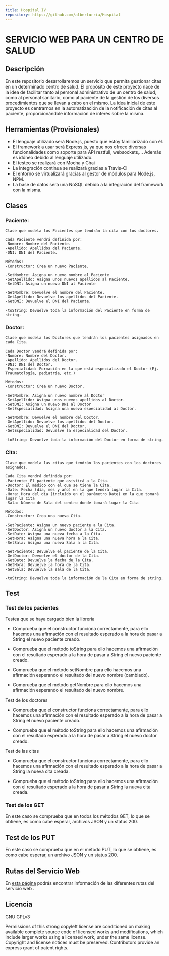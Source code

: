 ```yaml
---
title: Hospital IV
repository: https://github.com/alberturria/Hospital
---
```


# SERVICIO WEB PARA UN CENTRO DE SALUD

## Descripción

En este repositorio desarrollaremos un servicio que permita gestionar citas en un determinado centro de salud.
El propósito de este proyecto nace de la idea de facilitar tanto al personal administrativo de un centro de salud,
como al personal sanitario, como al paciente de la gestión de los diversos procedimientos que se llevan a cabo en el mismo.
La idea inicial de este proyecto es centrarnos en la automatización de la notificación de citas al paciente, proporcionándole información de interés sobre la misma.


## Herramientas (Provisionales)

- El lenguaje utilizado será Node.js, puesto que estoy familiarizado con él.
- El framework a usar será Express.js, ya que nos ofrece diversas funcionalidades como soporte para API restfull, websockets,... Además es idóneo debido al lenguaje utilizado.
- El testeo se realizará con Mocha y Chai
- La integración continua se realizará gracias a Travis-CI
- El entorno se virtualizará gracias al gestor de módulos para Node.js, NPM.
- La base de datos será una NoSQL debido a la integración del framework con la misma.


## Clases

### Paciente:
    Clase que modela los Pacientes que tendrán la cita con los doctores.
    
    Cada Paciente vendrá definida por:
    -Nombre: Nombre del Paciente.
    -Apellido: Apellidos del Paciente.
    -DNI: DNI del Paciente.
    
    Métodos:
    -Constructor: Crea un nuevo Paciente.

    -SetNombre: Asigna un nuevo nombre al Paciente
    -SetApellido: Asigna unos nuevos apellidos al Paciente.
    -SetDNI: Asigna un nuevo DNI al Paciente

    -GetNombre: Devuelve el nombre del Paciente.
    -GetApellido: Devuelve los apellidos del Paciente.
    -GetDNI: Devuelve el DNI del Paciente.
    
    -toString: Devuelve toda la información del Paciente en forma de string.



### Doctor:
    Clase que modela los Doctores que tendrán los pacientes asignados en cada Cita.
    
    Cada Doctor vendrá definida por:
    -Nombre: Nombre del Doctor.
    -Apellido: Apellidos del Doctor.
    -DNI: DNI del Doctor.
    -Especialidad: Formación en la que está especializado el Doctor (Ej. Traumatología, pediatría, etc.)
    
    Métodos:
    -Constructor: Crea un nuevo Doctor.

    -SetNombre: Asigna un nuevo nombre al Doctor
    -SetApellido: Asigna unos nuevos apellidos al Doctor.
    -SetDNI: Asigna un nuevo DNI al Doctor
    -SetEspecialidad: Asigna una nueva esoecialidad al Doctor.

    -GetNombre: Devuelve el nombre del Doctor.
    -GetApellido: Devuelve los apellidos del Doctor.
    -GetDNI: Devuelve el DNI del Doctor.
    -GetEspecialidad: Devuelve la especialidad del Doctor.
    
    -toString: Devuelve toda la información del Doctor en forma de string.



### Cita:
    Clase que modela las citas que tendrán los pacientes con los doctores asignados.
    
    Cada Cita vendrá definida por:
    -Paciente: El paciente que asistirá a la Cita.
    -Doctor: El médico con el que se tiene la Cita.
    -Date: Fecha (día, mes y año) en la que tendrá lugar la Cita.
    -Hora: Hora del día (incluído en el parámetro Date) en la que tomará lugar la Cita
    -Sala: Número de Sala del centro donde tomará lugar la Cita
    
    Métodos:
    -Constructor: Crea una nueva Cita.

    -SetPaciente: Asigna un nuevo paciente a la Cita.
    -SetDoctor: Asigna un nuevo doctor a la Cita.
    -SetDate: Asigna una nueva fecha a la Cita.
    -SetHora: Asigna una nueva hora a la Cita.
    -SetSala: Asigna una nueva Sala a la Cita.

    -GetPaciente: Devuelve el paciente de la Cita.
    -GetDoctor: Devuelve el doctor de la Cita.
    -GetDate: Devuelve la fecha de la Cita.
    -GetHora: Devuelve la hora de la Cita.
    -GetSala: Devuelve la sala de la Cita.

    -toString: Devuelve toda la información de la Cita en forma de string.


## Test

### Test de los pacientes

 Testea que se haya cargado bien la librería

- Comprueba que el constructor funciona correctamente, para ello hacemos una afirmación con el resultado esperado a la hora de pasar a String el nuevo paciente creado.

- Comprueba que el método toString para ello hacemos una afirmación con el resultado esperado a la hora de pasar a String el nuevo paciente creado.

- Comprueba que el método setNombre para ello hacemos una afirmación esperando el resultado del nuevo nombre (cambiado). 

- Comprueba que el método getNombre para ello hacemos una afirmación esperando el resultado del nuevo nombre.
    

 Test de los doctores    

- Comprueba que el constructor funciona correctamente, para ello hacemos una afirmación con el resultado esperado a la hora de pasar a String el nuevo paciente creado.

- Comprueba que el método toString para ello hacemos una afirmación con el resultado esperado a la hora de pasar a String el nuevo doctor creado.


 Test de las citas


- Comprueba que el constructor funciona correctamente, para ello hacemos una afirmación con el resultado esperado a la hora de pasar a String la nueva cita creada.

- Comprueba que el método toString para ello hacemos una afirmación con el resultado esperado a la hora de pasar a String la nueva cita creada.


### Test de los GET

En este caso se comprueba que en todos los métodos GET, lo que se obtiene, es como cabe esperar, archivos JSON y un status 200.

## Test de los PUT

En este caso se comprueba que en el método PUT, lo que se obtiene, es como cabe esperar, un archivo JSON y un status 200.


## Rutas del Servicio Web

En [esta página](rutas.md) podrás encontrar información de las diferentes rutas del servicio web .


## Licencia

GNU GPLv3

Permissions of this strong copyleft license are conditioned on making available complete source code of licensed works and modifications, which include larger works using a licensed work, under the same license. Copyright and license notices must be preserved. Contributors provide an express grant of patent rights.
